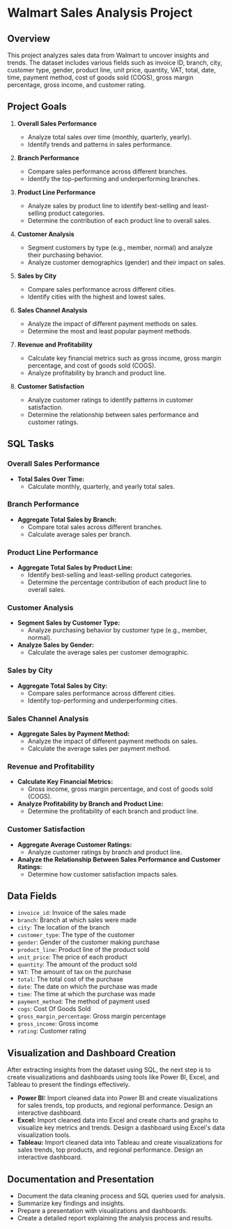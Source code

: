 # Walmart Sales Analysis Project

## Overview
This project analyzes sales data from Walmart to uncover insights and trends. The dataset includes various fields such as invoice ID, branch, city, customer type, gender, product line, unit price, quantity, VAT, total, date, time, payment method, cost of goods sold (COGS), gross margin percentage, gross income, and customer rating.

## Project Goals
1. **Overall Sales Performance**
   - Analyze total sales over time (monthly, quarterly, yearly).
   - Identify trends and patterns in sales performance.

2. **Branch Performance**
   - Compare sales performance across different branches.
   - Identify the top-performing and underperforming branches.

3. **Product Line Performance**
   - Analyze sales by product line to identify best-selling and least-selling product categories.
   - Determine the contribution of each product line to overall sales.

4. **Customer Analysis**
   - Segment customers by type (e.g., member, normal) and analyze their purchasing behavior.
   - Analyze customer demographics (gender) and their impact on sales.

5. **Sales by City**
   - Compare sales performance across different cities.
   - Identify cities with the highest and lowest sales.

6. **Sales Channel Analysis**
   - Analyze the impact of different payment methods on sales.
   - Determine the most and least popular payment methods.

7. **Revenue and Profitability**
   - Calculate key financial metrics such as gross income, gross margin percentage, and cost of goods sold (COGS).
   - Analyze profitability by branch and product line.

8. **Customer Satisfaction**
   - Analyze customer ratings to identify patterns in customer satisfaction.
   - Determine the relationship between sales performance and customer ratings.

## SQL Tasks

### Overall Sales Performance
- **Total Sales Over Time:**
  - Calculate monthly, quarterly, and yearly total sales.

### Branch Performance
- **Aggregate Total Sales by Branch:**
  - Compare total sales across different branches.
  - Calculate average sales per branch.

### Product Line Performance
- **Aggregate Total Sales by Product Line:**
  - Identify best-selling and least-selling product categories.
  - Determine the percentage contribution of each product line to overall sales.

### Customer Analysis
- **Segment Sales by Customer Type:**
  - Analyze purchasing behavior by customer type (e.g., member, normal).
- **Analyze Sales by Gender:**
  - Calculate the average sales per customer demographic.

### Sales by City
- **Aggregate Total Sales by City:**
  - Compare sales performance across different cities.
  - Identify top-performing and underperforming cities.

### Sales Channel Analysis
- **Aggregate Sales by Payment Method:**
  - Analyze the impact of different payment methods on sales.
  - Calculate the average sales per payment method.

### Revenue and Profitability
- **Calculate Key Financial Metrics:**
  - Gross income, gross margin percentage, and cost of goods sold (COGS).
- **Analyze Profitability by Branch and Product Line:**
  - Determine the profitability of each branch and product line.

### Customer Satisfaction
- **Aggregate Average Customer Ratings:**
  - Analyze customer ratings by branch and product line.
- **Analyze the Relationship Between Sales Performance and Customer Ratings:**
  - Determine how customer satisfaction impacts sales.

## Data Fields
- `invoice_id`: Invoice of the sales made
- `branch`: Branch at which sales were made
- `city`: The location of the branch
- `customer_type`: The type of the customer
- `gender`: Gender of the customer making purchase
- `product_line`: Product line of the product sold
- `unit_price`: The price of each product
- `quantity`: The amount of the product sold
- `VAT`: The amount of tax on the purchase
- `total`: The total cost of the purchase
- `date`: The date on which the purchase was made
- `time`: The time at which the purchase was made
- `payment_method`: The method of payment used
- `cogs`: Cost Of Goods Sold
- `gross_margin_percentage`: Gross margin percentage
- `gross_income`: Gross income
- `rating`: Customer rating

## Visualization and Dashboard Creation
After extracting insights from the dataset using SQL, the next step is to create visualizations and dashboards using tools like Power BI, Excel, and Tableau to present the findings effectively.

- **Power BI:** Import cleaned data into Power BI and create visualizations for sales trends, top products, and regional performance. Design an interactive dashboard.
- **Excel:** Import cleaned data into Excel and create charts and graphs to visualize key metrics and trends. Design a dashboard using Excel's data visualization tools.
- **Tableau:** Import cleaned data into Tableau and create visualizations for sales trends, top products, and regional performance. Design an interactive dashboard.

## Documentation and Presentation
- Document the data cleaning process and SQL queries used for analysis.
- Summarize key findings and insights.
- Prepare a presentation with visualizations and dashboards.
- Create a detailed report explaining the analysis process and results.

